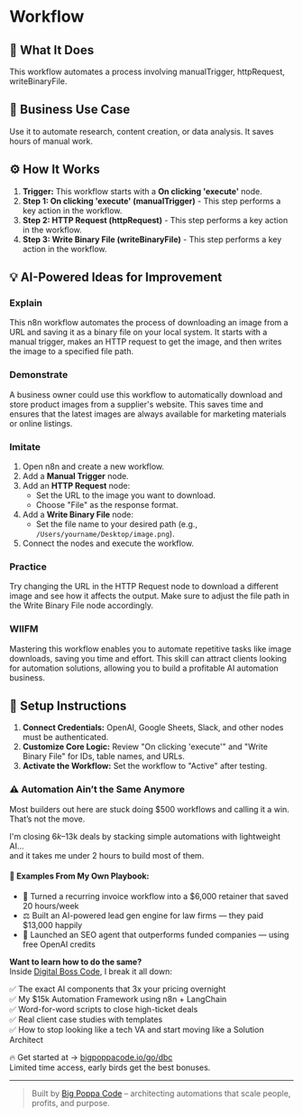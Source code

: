 # Workflow

## 🚀 What It Does
This workflow automates a process involving manualTrigger, httpRequest, writeBinaryFile.

## 💼 Business Use Case
Use it to automate research, content creation, or data analysis. It saves hours of manual work.

## ⚙️ How It Works
1.  **Trigger:** This workflow starts with a **On clicking 'execute'** node.
2. **Step 1: On clicking 'execute' (manualTrigger)** - This step performs a key action in the workflow.
3. **Step 2: HTTP Request (httpRequest)** - This step performs a key action in the workflow.
4. **Step 3: Write Binary File (writeBinaryFile)** - This step performs a key action in the workflow.

## 💡 AI-Powered Ideas for Improvement
### Explain
This n8n workflow automates the process of downloading an image from a URL and saving it as a binary file on your local system. It starts with a manual trigger, makes an HTTP request to get the image, and then writes the image to a specified file path.

### Demonstrate
A business owner could use this workflow to automatically download and store product images from a supplier's website. This saves time and ensures that the latest images are always available for marketing materials or online listings.

### Imitate
1. Open n8n and create a new workflow.
2. Add a **Manual Trigger** node.
3. Add an **HTTP Request** node:
   - Set the URL to the image you want to download.
   - Choose "File" as the response format.
4. Add a **Write Binary File** node:
   - Set the file name to your desired path (e.g., `/Users/yourname/Desktop/image.png`).
5. Connect the nodes and execute the workflow.

### Practice
Try changing the URL in the HTTP Request node to download a different image and see how it affects the output. Make sure to adjust the file path in the Write Binary File node accordingly.

### WIIFM
Mastering this workflow enables you to automate repetitive tasks like image downloads, saving you time and effort. This skill can attract clients looking for automation solutions, allowing you to build a profitable AI automation business.

## 🔧 Setup Instructions
1. **Connect Credentials:** OpenAI, Google Sheets, Slack, and other nodes must be authenticated.
2. **Customize Core Logic:** Review "On clicking 'execute'" and "Write Binary File" for IDs, table names, and URLs.
3. **Activate the Workflow:** Set the workflow to "Active" after testing.

### ⚠️ Automation Ain’t the Same Anymore

Most builders out here are stuck doing $500 workflows and calling it a win.  
That’s not the move.  

I'm closing $6k–$13k deals by stacking simple automations with lightweight AI...  
and it takes me under 2 hours to build most of them.

#### 🧠 Examples From My Own Playbook:
- 🔁 Turned a recurring invoice workflow into a $6,000 retainer that saved 20 hours/week  
- ⚖️ Built an AI-powered lead gen engine for law firms — they paid $13,000 happily  
- 🚀 Launched an SEO agent that outperforms funded companies — using free OpenAI credits  

**Want to learn how to do the same?**  
Inside [Digital Boss Code](https://bigpoppacode.io/go/dbc), I break it all down:

✅ The exact AI components that 3x your pricing overnight  
✅ My $15k Automation Framework using n8n + LangChain  
✅ Word-for-word scripts to close high-ticket deals  
✅ Real client case studies with templates  
✅ How to stop looking like a tech VA and start moving like a Solution Architect  

🔥 Get started at → [bigpoppacode.io/go/dbc](https://bigpoppacode.io/go/dbc)  
Limited time access, early birds get the best bonuses.

---
> Built by [Big Poppa Code](https://bigpoppacode.io) – architecting automations that scale people, profits, and purpose.
